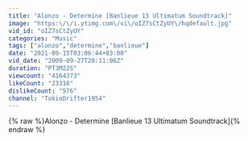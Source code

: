 ```yaml
---
title: "Alonzo - Determine [Banlieue 13 Ultimatum Soundtrack]"
image: "https:\/\/i.ytimg.com\/vi\/oIZ7sCtZyUY\/hqdefault.jpg"
vid_id: "oIZ7sCtZyUY"
categories: "Music"
tags: ["alonzo","determine","banlieue"]
date: "2021-09-15T03:06:44+03:00"
vid_date: "2009-09-27T20:11:06Z"
duration: "PT3M22S"
viewcount: "4164373"
likeCount: "23316"
dislikeCount: "576"
channel: "TokioDrifter1954"
---
```

{% raw %}Alonzo - Determine [Banlieue 13 Ultimatum Soundtrack]{% endraw %}
